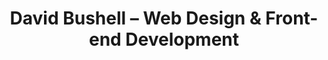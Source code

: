 ---
layout: post
title: "David Bushell &#8211; Web Design &amp; Front-end Development"
categories:
- colourful
- playful

authorName: David Bushell
authorBio: Based in the UK, somewhere near Manchester, I design and build websites as a freelancer for people all over the world.
authorAvatar: /images/authors/david-bushell.jpg

authorSite: http://dbushell.com/
authorTwitter: dbushell
authorGithub: dbushell
authorCodepen: dbushell

websiteScreen: /images/posts/dbushell.png
websiteUrl: http://dbushell.com/

enginePowerArtDirection: "4"
enginePowerPerformance:  "5"
enginePowerA11y:         "1.5"
enginePowerPwa:          "0"
enginePowerEditor:       "3.5"

badCop: Hmm...Just maybe, this website is too sweet?
goodCop: Wow! Ice creamy. Soft. Bright. Dude, that is a well built & designed site. Very good use of resposnive nav pattern. Great animations too.

bravoJuliett: false
bravoRomeo: /images/posts/dbushell--joiner.png

echoLima: "556"

---